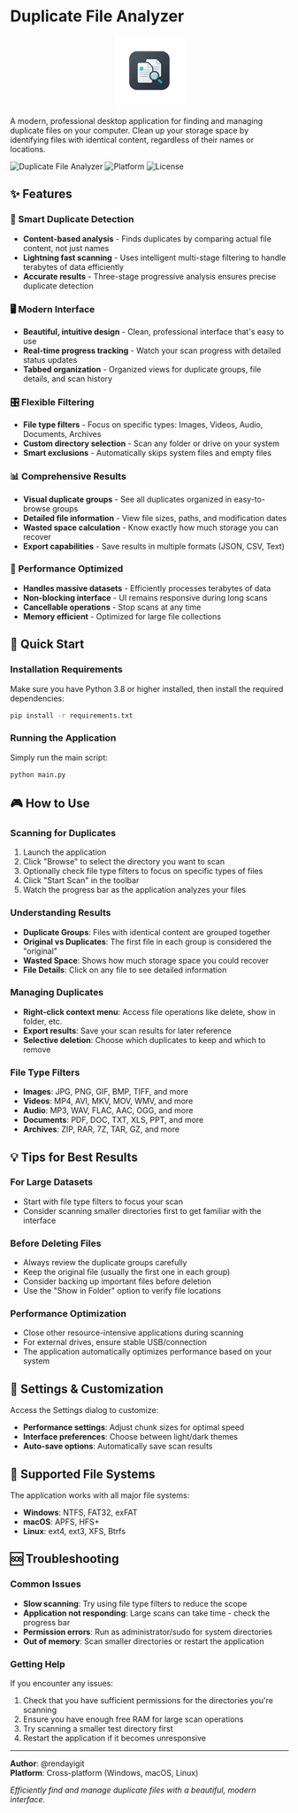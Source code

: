 # Duplicate File Analyzer

<div align="center">
  <img src="icon.png" alt="Duplicate File Analyzer Icon" width="128" height="128">
</div>

A modern, professional desktop application for finding and managing duplicate files on your computer. Clean up your storage space by identifying files with identical content, regardless of their names or locations.

![Duplicate File Analyzer](https://img.shields.io/badge/Python-3.8+-blue.svg)
![Platform](https://img.shields.io/badge/Platform-Windows%20%7C%20macOS%20%7C%20Linux-green.svg)
![License](https://img.shields.io/badge/License-MIT-orange.svg)

## ✨ Features

### 🎯 Smart Duplicate Detection

- **Content-based analysis** - Finds duplicates by comparing actual file content, not just names
- **Lightning fast scanning** - Uses intelligent multi-stage filtering to handle terabytes of data efficiently
- **Accurate results** - Three-stage progressive analysis ensures precise duplicate detection

### 🖥️ Modern Interface

- **Beautiful, intuitive design** - Clean, professional interface that's easy to use
- **Real-time progress tracking** - Watch your scan progress with detailed status updates
- **Tabbed organization** - Organized views for duplicate groups, file details, and scan history

### 🎛️ Flexible Filtering

- **File type filters** - Focus on specific types: Images, Videos, Audio, Documents, Archives
- **Custom directory selection** - Scan any folder or drive on your system
- **Smart exclusions** - Automatically skips system files and empty files

### 📊 Comprehensive Results

- **Visual duplicate groups** - See all duplicates organized in easy-to-browse groups
- **Detailed file information** - View file sizes, paths, and modification dates
- **Wasted space calculation** - Know exactly how much storage you can recover
- **Export capabilities** - Save results in multiple formats (JSON, CSV, Text)

### 🚀 Performance Optimized

- **Handles massive datasets** - Efficiently processes terabytes of data
- **Non-blocking interface** - UI remains responsive during long scans
- **Cancellable operations** - Stop scans at any time
- **Memory efficient** - Optimized for large file collections

## 🚀 Quick Start

### Installation Requirements

Make sure you have Python 3.8 or higher installed, then install the required dependencies:

```bash
pip install -r requirements.txt
```

### Running the Application

Simply run the main script:

```bash
python main.py
```

## 🎮 How to Use

### Scanning for Duplicates

1. Launch the application
2. Click "Browse" to select the directory you want to scan
3. Optionally check file type filters to focus on specific types of files
4. Click "Start Scan" in the toolbar
5. Watch the progress bar as the application analyzes your files

### Understanding Results

- **Duplicate Groups**: Files with identical content are grouped together
- **Original vs Duplicates**: The first file in each group is considered the "original"
- **Wasted Space**: Shows how much storage space you could recover
- **File Details**: Click on any file to see detailed information

### Managing Duplicates

- **Right-click context menu**: Access file operations like delete, show in folder, etc.
- **Export results**: Save your scan results for later reference
- **Selective deletion**: Choose which duplicates to keep and which to remove

### File Type Filters

- **Images**: JPG, PNG, GIF, BMP, TIFF, and more
- **Videos**: MP4, AVI, MKV, MOV, WMV, and more  
- **Audio**: MP3, WAV, FLAC, AAC, OGG, and more
- **Documents**: PDF, DOC, TXT, XLS, PPT, and more
- **Archives**: ZIP, RAR, 7Z, TAR, GZ, and more

## 💡 Tips for Best Results

### For Large Datasets

- Start with file type filters to focus your scan
- Consider scanning smaller directories first to get familiar with the interface

### Before Deleting Files

- Always review the duplicate groups carefully
- Keep the original file (usually the first one in each group)
- Consider backing up important files before deletion
- Use the "Show in Folder" option to verify file locations

### Performance Optimization

- Close other resource-intensive applications during scanning
- For external drives, ensure stable USB/connection
- The application automatically optimizes performance based on your system

## 🔧 Settings & Customization

Access the Settings dialog to customize:

- **Performance settings**: Adjust chunk sizes for optimal speed
- **Interface preferences**: Choose between light/dark themes
- **Auto-save options**: Automatically save scan results

## 📁 Supported File Systems

The application works with all major file systems:

- **Windows**: NTFS, FAT32, exFAT
- **macOS**: APFS, HFS+
- **Linux**: ext4, ext3, XFS, Btrfs

## 🆘 Troubleshooting

### Common Issues

- **Slow scanning**: Try using file type filters to reduce the scope
- **Application not responding**: Large scans can take time - check the progress bar
- **Permission errors**: Run as administrator/sudo for system directories
- **Out of memory**: Scan smaller directories or restart the application

### Getting Help

If you encounter any issues:

1. Check that you have sufficient permissions for the directories you're scanning
2. Ensure you have enough free RAM for large scan operations
3. Try scanning a smaller test directory first
4. Restart the application if it becomes unresponsive

---

**Author**: @rendayigit  
**Platform**: Cross-platform (Windows, macOS, Linux)

*Efficiently find and manage duplicate files with a beautiful, modern interface.*
